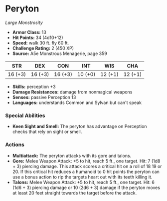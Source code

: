 # Peryton

*Large* *Monstrosity*

- **Armor Class:** 13
- **Hit Points:** 34 (4d10+12)
- **Speed:** walk 30 ft. fly 60 ft.
- **Challenge Rating:** 2 (450 XP)
- **Source:** A5e Monstrous Menagerie, page 359

| STR | DEX | CON | INT | WIS | CHA |
| --- | --- | --- | --- | --- | --- |
| 16 (+3) | 16 (+3) | 16 (+3) | 10 (+0) | 12 (+1) | 12 (+1) |

- **Skills:** perception +3
- **Damage Resistances:** damage from nonmagical weapons
- **Senses:** passive Perception 13
- **Languages:** understands Common and Sylvan but can't speak

### Special Abilities

- **Keen Sight and Smell:** The peryton has advantage on Perception checks that rely on sight or smell.

### Actions

- **Multiattack:** The peryton attacks with its gore and talons.
- **Gore:** Melee Weapon Attack: +5 to hit, reach 5 ft., one target. Hit: 7 (1d8 + 3) piercing damage. This attack scores a critical hit on a roll of 18  19  or 20. If this critical hit reduces a humanoid to 0 hit points  the peryton can use a bonus action to rip the targets heart out with its teeth  killing it.
- **Talons:** Melee Weapon Attack: +5 to hit, reach 5 ft., one target. Hit: 6 (1d6 + 3) piercing damage  or 10 (2d6 + 3) damage if the peryton moves at least 20 feet straight towards the target before the attack.


